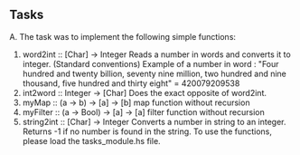 ## Tasks

A. The task was to implement the following simple functions:
   1. word2int :: [Char] -> Integer
      Reads a number in words and converts it to integer. (Standard conventions)
      Example of a number in word : "Four hundred and twenty billion, seventy nine million, two hundred and nine thousand, five hundred and thirty eight" = 420079209538
   2. int2word :: Integer -> [Char]
      Does the exact opposite of word2int.
   3. myMap :: (a -> b) -> [a] -> [b]
      map function without recursion
   4. myFilter :: (a -> Bool) -> [a] -> [a]
      filter function without recursion
   5. string2int :: [Char] -> Integer
      Converts a number in string to an integer. Returns -1 if no number is found in the string.
   To use the functions, please load the tasks_module.hs file.

